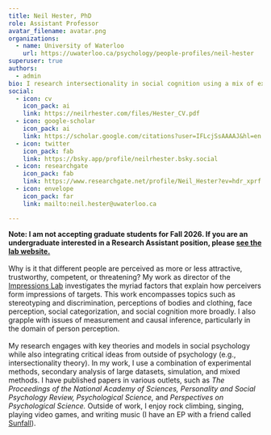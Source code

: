 ```yaml
---
title: Neil Hester, PhD
role: Assistant Professor
avatar_filename: avatar.png
organizations:
  - name: University of Waterloo
    url: https://uwaterloo.ca/psychology/people-profiles/neil-hester
superuser: true
authors:
  - admin
bio: I research intersectionality in social cognition using a mix of experimentation, simulation, and big data analysis.
social:
  - icon: cv
    icon_pack: ai
    link: https://neilrhester.com/files/Hester_CV.pdf
  - icon: google-scholar
    icon_pack: ai
    link: https://scholar.google.com/citations?user=IFLcjSsAAAAJ&hl=en
  - icon: twitter
    icon_pack: fab
    link: https://bsky.app/profile/neilrhester.bsky.social
  - icon: researchgate
    icon_pack: fab
    link: https://www.researchgate.net/profile/Neil_Hester?ev=hdr_xprf
  - icon: envelope
    icon_pack: far
    link: mailto:neil.hester@uwaterloo.ca

---
```

<b>Note: I am not accepting graduate students for Fall 2026. If you are an undergraduate interested in a Research Assistant position, please <a href="https://www.impressionslab.org/">see the lab website.</a></b>
</br></br>
Why is it that different people are perceived as more or less attractive, trustworthy, competent, or threatening? My work as director of the <a href="https://www.impressionslab.org/">Impressions Lab</a> investigates the myriad factors that explain how perceivers form impressions of targets. This work encompasses topics such as stereotyping and discrimination, perceptions of bodies and clothing, face perception, social categorization, and social cognition more broadly. I also grapple with issues of measurement and causal inference, particularly in the domain of person perception.
</br></br>
My research engages with key theories and models in social psychology while also integrating critical ideas from outside of psychology (e.g., intersectionality theory). In my work, I use a combination of experimental methods, secondary analysis of large datasets, simulation, and mixed methods. I have published papers in various outlets, such as <i>The Proceedings of the National Academy of Sciences, Personality and Social Psychology Review, Psychological Science,</i> and <i>Perspectives on Psychological Science.</i> Outside of work, I enjoy rock climbing, singing, playing video games, and writing music (I have an EP with a friend called <a href="https://open.spotify.com/album/0uvxgVQmEKo3FpHdRjhN1I?si=NISzzj5nQ_WtViVCEpOLVQ&fbclid=IwAR1MbbgOn3OFGy6ReI_TlBSKGseazaGQIz351pFd9qAl7UsJ6cQgumMnl0o">Sunfall</a>).
